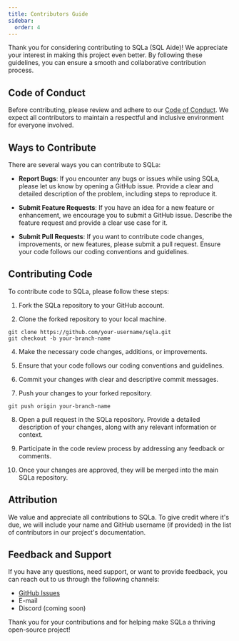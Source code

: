 ```yaml
---
title: Contributors Guide
sidebar:
  order: 4
---
```


<!-- # Contribution Guidelines -->

Thank you for considering contributing to SQLa (SQL Aide)! We appreciate your
interest in making this project even better. By following these guidelines, you
can ensure a smooth and collaborative contribution process.

## Code of Conduct

Before contributing, please review and adhere to our
[Code of Conduct](link-to-code-of-conduct). We expect all contributors to
maintain a respectful and inclusive environment for everyone involved.

## Ways to Contribute

There are several ways you can contribute to SQLa:

- **Report Bugs**: If you encounter any bugs or issues while using SQLa, please
  let us know by opening a GitHub issue. Provide a clear and detailed
  description of the problem, including steps to reproduce it.

- **Submit Feature Requests**: If you have an idea for a new feature or
  enhancement, we encourage you to submit a GitHub issue. Describe the feature
  request and provide a clear use case for it.

- **Submit Pull Requests**: If you want to contribute code changes,
  improvements, or new features, please submit a pull request. Ensure your code
  follows our coding conventions and guidelines.

## Contributing Code

To contribute code to SQLa, please follow these steps:

1. Fork the SQLa repository to your GitHub account.

2. Clone the forked repository to your local machine.

```shell
git clone https://github.com/your-username/sqla.git
git checkout -b your-branch-name
```

4. Make the necessary code changes, additions, or improvements.

5. Ensure that your code follows our coding conventions and guidelines.

6. Commit your changes with clear and descriptive commit messages.

7. Push your changes to your forked repository.

```shell
git push origin your-branch-name
```

8. Open a pull request in the SQLa repository. Provide a detailed description of
   your changes, along with any relevant information or context.

9. Participate in the code review process by addressing any feedback or
   comments.

10. Once your changes are approved, they will be merged into the main SQLa
    repository.

## Attribution

We value and appreciate all contributions to SQLa. To give credit where it's
due, we will include your name and GitHub username (if provided) in the list of
contributors in our project's documentation.

## Feedback and Support

If you have any questions, need support, or want to provide feedback, you can
reach out to us through the following channels:

- [GitHub Issues](https://github.com/netspective-labs/sql-aide/issues)
- E-mail
- Discord (coming soon)

Thank you for your contributions and for helping make SQLa a thriving
open-source project!
